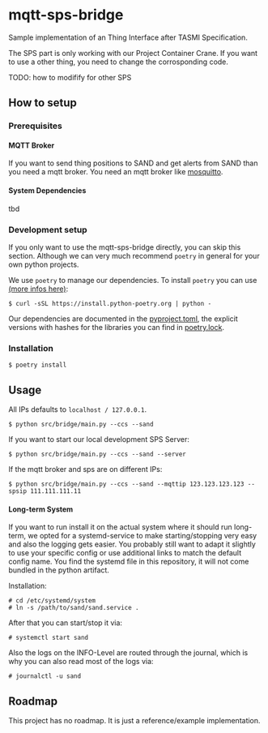 # mqtt-sps-bridge

Sample implementation of an Thing Interface after TASMI Specification.

The SPS part is only working with our Project Container Crane. If you want to use a other thing, you need to change the corrosponding code. 

TODO: how to modifify for other SPS

## How to setup



### Prerequisites

#### MQTT Broker

If you want to send thing positions to SAND and get alerts from SAND than you need a mqtt broker.
You need an mqtt broker like [mosquitto](https://mosquitto.org/). 

#### System Dependencies

tbd

### Development setup

If you only want to use the mqtt-sps-bridge directly, you can skip this section. Although we
can very much recommend `poetry` in general for your own python projects.

We use `poetry` to manage our dependencies. To install `poetry` you can use
[(more infos here)](https://python-poetry.org/docs/):
```shell
$ curl -sSL https://install.python-poetry.org | python -
```

Our dependencies are documented in the [pyproject.toml](pyproject.toml), the
explicit versions with hashes for the libraries you can find in
[poetry.lock](poetry.lock).


### Installation

```shell
$ poetry install
```

## Usage

All IPs defaults to ``localhost / 127.0.0.1``.

```shell
$ python src/bridge/main.py --ccs --sand
```

If you want to start our local development SPS Server:

```shell
$ python src/bridge/main.py --ccs --sand --server
```

If the mqtt broker and sps are on different IPs:

```shell
$ python src/bridge/main.py --ccs --sand --mqttip 123.123.123.123 --spsip 111.111.111.11
```

#### Long-term System

If you want to run install it on the actual system where it should run
long-term, we opted for a systemd-service to make starting/stopping very easy
and also the logging gets easier. You probably still want to adapt it slightly
to use your specific config or use additional links to match the default config
name. You find the systemd file in this repository, it will not come bundled in
the python artifact.

Installation:
```shell
# cd /etc/systemd/system
# ln -s /path/to/sand/sand.service .
```

After that you can start/stop it via:
```shell
# systemctl start sand
```

Also the logs on the INFO-Level are routed through the journal, which is why you
can also read most of the logs via:
```shell
# journalctl -u sand
```

## Roadmap

This project has no roadmap. It is just a reference/example implementation.

